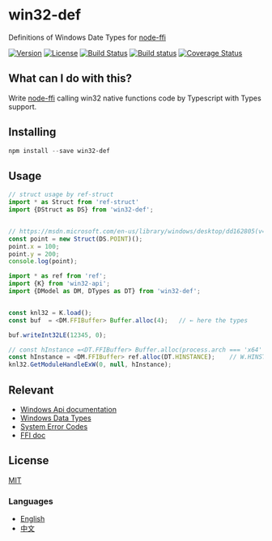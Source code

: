 # win32-def
Definitions of Windows Date Types for [node-ffi](https://github.com/node-ffi/node-ffi)

[![Version](https://img.shields.io/npm/v/win32-def.svg)](https://www.npmjs.com/package/win32-def)
[![License](https://img.shields.io/badge/license-MIT-blue.svg)](https://opensource.org/licenses/MIT)
[![Build Status](https://travis-ci.org/waitingsong/node-win32-def.svg?branch=master)](https://travis-ci.org/waitingsong/node-win32-def)
[![Build status](https://ci.appveyor.com/api/projects/status/8g4ud87q0mnys6tg/branch/master?svg=true)](https://ci.appveyor.com/project/waitingsong/node-win32-def/branch/master)
[![Coverage Status](https://coveralls.io/repos/github/waitingsong/node-win32-def/badge.svg)](https://coveralls.io/github/waitingsong/node-win32-def)



## What can I do with this?
Write [node-ffi](https://github.com/node-ffi/node-ffi) calling win32 native functions code by Typescript with Types support.

## Installing
```powershell
npm install --save win32-def
```

## Usage
```ts
// struct usage by ref-struct
import * as Struct from 'ref-struct'
import {DStruct as DS} from 'win32-def';


// https://msdn.microsoft.com/en-us/library/windows/desktop/dd162805(v=vs.85).aspx
const point = new Struct(DS.POINT)();
point.x = 100;
point.y = 200;
console.log(point);
```

```ts
import * as ref from 'ref';
import {K} from 'win32-api';
import {DModel as DM, DTypes as DT} from 'win32-def';


const knl32 = K.load();
const buf  = <DM.FFIBuffer> Buffer.alloc(4);   // ← here the types

buf.writeInt32LE(12345, 0);

// const hInstance =<DT.FFIBuffer> Buffer.alloc(process.arch === 'x64' ? 8 : 4);
const hInstance = <DM.FFIBuffer> ref.alloc(DT.HINSTANCE);    // W.HINSTANCE is 'int64*' under x64, 'int32*' under ia32
knl32.GetModuleHandleExW(0, null, hInstance);
```


## Relevant
- [Windows Api documentation](https://msdn.microsoft.com/en-us/library/windows/desktop/ff468919%28v=vs.85%29.aspx)
- [Windows Data Types](https://msdn.microsoft.com/en-us/library/windows/desktop/aa383751#DWORD)
- [System Error Codes](https://msdn.microsoft.com/en-us/library/windows/desktop/ms681381%28v=vs.85%29.aspx)
- [FFI doc](https://github.com/node-ffi/node-ffi/wiki/Node-FFI-Tutorial)


## License
[MIT](LICENSE)


### Languages
- [English](README.md)
- [中文](README.zh-CN.md)
